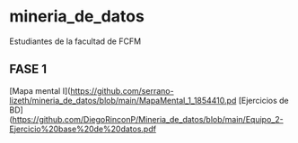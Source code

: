 # mineria_de_datos
Estudiantes de la facultad de FCFM

## FASE 1
[Mapa mental I](https://github.com/serrano-lizeth/mineria_de_datos/blob/main/MapaMental_1_1854410.pd
[Ejercicios de BD](https://github.com/DiegoRinconP/Mineria_de_datos/blob/main/Equipo_2-Ejercicio%20base%20de%20datos.pdf

